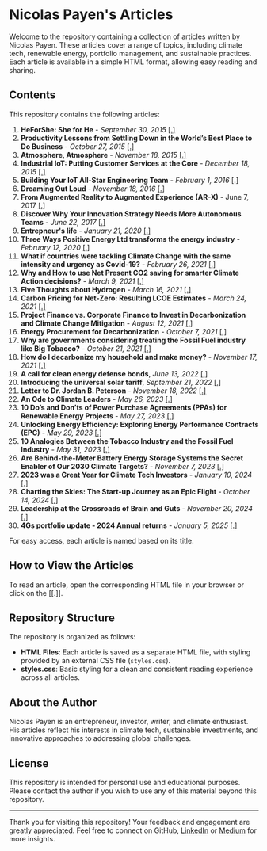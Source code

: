# Nicolas Payen's Articles

Welcome to the repository containing a collection of articles written by Nicolas Payen. These articles cover a range of topics, including climate tech, renewable energy, portfolio management, and sustainable practices. Each article is available in a simple HTML format, allowing easy reading and sharing.

## Contents

This repository contains the following articles:

1. **HeForShe: She for He** - *September 30, 2015* [[.]](https://nicolaspayen1978.github.io/Articles/01_HeforSheSheforHe/Article01.html)
2. **Productivity Lessons from Settling Down in the World’s Best Place to Do Business** - *October 27, 2015* [[.]](https://nicolaspayen1978.github.io/Articles/02_AtmosphereAtmosphere/Article02.html)
3. **Atmosphere, Atmosphere** - *November 18, 2015* [[.]](https://nicolaspayen1978.github.io/Articles/03_ProductivityLessonsSingapore/Article03.html)
4. **Industrial IoT: Putting Customer Services at the Core** - *December 18, 2015* [[.]](https://nicolaspayen1978.github.io/Articles/04_IndustrialIoT/Article04.html)
5. **Building Your IoT All-Star Engineering Team** - *February 1, 2016* [[.]](https://nicolaspayen1978.github.io/Articles/05_BuildingIoTteam/Article05.html)
6. **Dreaming Out Loud** - *November 18, 2016* [[.]](https://nicolaspayen1978.github.io/Articles/06_DreamingOutLoud/Article06.html)
7. **From Augmented Reality to Augmented Experience (AR-X)** - June 7, 2017 [[.]](https://nicolaspayen1978.github.io/Articles/07_AR-X/Article07.html)
8. **Discover Why Your Innovation Strategy Needs More Autonomous Teams** - *June 22, 2017* [[.]](https://nicolaspayen1978.github.io/Articles/08_InnovationStrategy/Article08.html)
9. **Entrepneur's life** - *January 21, 2020* [[.]](https://nicolaspayen1978.github.io/Articles/09_EntrepreneursLife/Article09.html)
10. **Three Ways Positive Energy Ltd transforms the energy industry** - *February 12, 2020* [[.]](https://nicolaspayen1978.github.io/Articles/10_ThreeWaysPELtransformsEnergyIndustry/Article10.html)
11. **What if countries were tackling Climate Change with the same intensity and urgency as Covid-19?** - *February 26, 2021* [[.]](https://nicolaspayen1978.github.io/Articles/11_TaklingClimateChangeLikeCovid/Article11.html)
12. **Why and How to use Net Present CO2 saving for smarter Climate Action decisions?** - *March 9, 2021* [[.]](https://nicolaspayen1978.github.io/Articles/12_NetPresentCarbonSavings/Article12.html)
13. **Five Thoughts about Hydrogen** - *March 16, 2021* [[.]](https://nicolaspayen1978.github.io/Articles/13_FiveThoughtsaboutHydrogen/Article13.html)
14. **Carbon Pricing for Net-Zero: Resulting LCOE Estimates** - *March 24, 2021* [[.]](https://nicolaspayen1978.github.io/Articles/14_CarbonPricingforNetZero/Article14.html)
15. **Project Finance vs. Corporate Finance to Invest in Decarbonization and Climate Change Mitigation** - *August 12, 2021* [[.]](https://nicolaspayen1978.github.io/Articles/15_ProjectFinance_vsCorporateFinance/Article15.html)
16. **Energy Procurement for Decarbonization** - *October 7, 2021* [[.]](https://nicolaspayen1978.github.io/Articles/16_EnergyProcurement_forDecarbonization/Article16.html)
17. **Why are governments considering treating the Fossil Fuel industry like Big Tobacco?** - *October 21, 2021* [[.]](https://nicolaspayen1978.github.io/Articles/17_FossilFuelTobacco/Article17.html)
18. **How do I decarbonize my household and make money?** - *November 17, 2021* [[.]](https://nicolaspayen1978.github.io/Articles/18_HomeDecarbonization/Article18.html)
19. **A call for clean energy defense bonds**, *June 13, 2022* [[.]](https://nicolaspayen1978.github.io/Articles/19_ACallForCleanEnergyDefenseBonds/Article19.html)
20. **Introducing the universal solar tariff**, *September 21, 2022* [[.]](https://nicolaspayen1978.github.io/Articles/20_UniversalSolarTariff/Article20.html)
21. **Letter to Dr. Jordan B. Peterson** - *November 18, 2022* [[.]](https://nicolaspayen1978.github.io/Articles/21_LetterToJordanPeterson/Article21.html)
22. **An Ode to Climate Leaders** - *May 26, 2023* [[.]](https://nicolaspayen1978.github.io/Articles/22_AnOdeToClimateLeaders/Article22.html)
23. **10 Do’s and Don’ts of Power Purchase Agreements (PPAs) for Renewable Energy Projects** - *May 27, 2023* [[.]](https://nicolaspayen1978.github.io/Articles/23_PPA_Do_Dont/Article23.html)
24. **Unlocking Energy Efficiency: Exploring Energy Performance Contracts (EPC)** - *May 29, 2023* [[.]](https://nicolaspayen1978.github.io/Articles/24_Unlocking_EE_EPC/Article24.html)
25. **10 Analogies Between the Tobacco Industry and the Fossil Fuel Industry** - *May 31, 2023* [[.]](https://nicolaspayen1978.github.io/Articles/25_TenAnalogiesTabaccoFossilFuel/Article25.html)
26. **Are Behind-the-Meter Battery Energy Storage Systems the Secret Enabler of Our 2030 Climate Targets?** - *November 7, 2023* [[.]](https://nicolaspayen1978.github.io/Articles/26_BehindTheMeterStorage/Article26.html)
27. **2023 was a Great Year for Climate Tech Investors** - *January 10, 2024* [[.]](https://nicolaspayen1978.github.io/Articles/27_4Gs2023YE/Article27.html)
28. **Charting the Skies: The Start-up Journey as an Epic Flight** - *October 14, 2024* [[.]](https://nicolaspayen1978.github.io/Articles/28_ChartingTheSky/Article28.html)
29. **Leadership at the Crossroads of Brain and Guts** - *November 20, 2024* [[.]](https://nicolaspayen1978.github.io/Articles/29_BrainGuts/Article29.html)
30. **4Gs portfolio update - 2024 Annual returns** - *January 5, 2025* [[.]](https://nicolaspayen1978.github.io/Articles/30_4Gs_2024_YE/Article30.html)

For easy access, each article is named based on its title.

## How to View the Articles

To read an article, open the corresponding HTML file in your browser or click on the [[.]].

## Repository Structure

The repository is organized as follows:

- **HTML Files**: Each article is saved as a separate HTML file, with styling provided by an external CSS file (`styles.css`).
- **styles.css**: Basic styling for a clean and consistent reading experience across all articles.

## About the Author

Nicolas Payen is an entrepreneur, investor, writer, and climate enthusiast. His articles reflect his interests in climate tech, sustainable investments, and innovative approaches to addressing global challenges.

## License

This repository is intended for personal use and educational purposes. Please contact the author if you wish to use any of this material beyond this repository.

---

Thank you for visiting this repository! 
Your feedback and engagement are greatly appreciated. 
Feel free to connect on GitHub, [LinkedIn](https://www.linkedin.com/in/nicolaspayen) or [Medium](https://medium.com/@nicolas-payen) for more insights.
